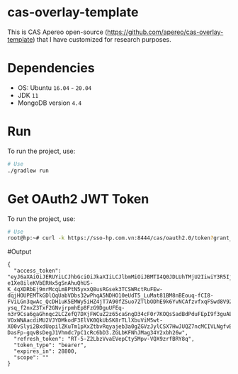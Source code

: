 # cas-overlay-template
This is CAS Apereo open-source (https://github.com/apereo/cas-overlay-template) that I have customized for research purposes.
# Dependencies
- OS: Ubuntu `16.04` - `20.04`
- JDK `11`
- MongoDB version `4.4`

# Run

To run the project, use:

```bash
# Use 
./gradlew run
```

# Get OAuth2 JWT Token 

To run the project, use:

```bash
# Use 
root@hp:~# curl -k https://sso-hp.com.vn:8444/cas/oauth2.0/token?grant_type=password'&'client_id=exampleOauthClient'&'client_secret=exampleOauthClientSecret'&'username=nhuy'&'password=12345678 | jq
```
#Output
```
{
  "access_token": "eyJ6aXAiOiJERUYiLCJhbGciOiJkaXIiLCJlbmMiOiJBMTI4Q0JDLUhTMjU2IiwiY3R5IjoiSldUIiwidHlwIjoiSldUIiwib3JnLmFwZXJlby5jYXMuc2VydmljZXMuUmVnaXN0ZXJlZFNlcnZpY2UiOiIzIn0..Q_x5I5RBljeMRMDSRVi5Yg.cPdFy2PuYO14SbcrDX31DKpnk7DAJ5kDTjn5u5EcB2dRjstsM1-e1Xe8ileKVbERHx5gSnAhuQhUS-K_4qXDRbEj9mrMcqLm8PtN5yxxQ8usRGsek3TCSWRctRuFEw-dqjHOUPEMTkGDlQqUabVDbs32wPhqA5NDHO10eUdT5_LuMat81BM8nBEouq-fCI8-FViLGn3qwAc_QcDH1uK5EMWy5iHZ4jT7A90fZSuo7ZTlbODhE9k6YvNCAfzvfxqFSwd8V92YfllYm6G2bKNgMWah4mL1_f5aqWeSqInzJ3DA6iKNv0RryK_yGhaqqOEuBTENOoqFbrTJU0GsiVbbWb9LHFPGiXFpgb7PSLcIVwmZzdPveVjDRJaEcu8C_bYyuHb_9wrH0663RcuXUItVeIxxkAh9yqa7FAf5eP8TIKzHAhKG0BHV-ysq_f2nxZ3TxF2GNvjrpmhEp8FzG9DguUFEq-n3r9Csa6gaGhnqc2LCZefQ7DXjFWCuZ2z65caSngD34cF0r7KOQsSadBdPduFEpI9f3guAEvvqU8uujuVl02lMjos7eMBRFIsI3goruLu_K3Exa3-VOxWNAacdiMU2VJYDMkodF3ElVK0QkUbSK8rTLlXbuViM5wt-X00vSlyi2BxdUopilZKuTm1pXxZtbvRqyajeb3a0gZGVzJylCSX7HwJUQZ7ncMCIVLNgfvB1kYMssPqadr1b4GHWCVUECZGgjMk-DasFp-gqvBsDegJ1Vhmdc7pC1cRc6bD3.ZGLbKFNhJMag34Y2xbh26w",
  "refresh_token": "RT-5-Z2LbzVvaEVepCty5Mpv-VQX9zrfBRY8q",
  "token_type": "bearer",
  "expires_in": 28800,
  "scope": ""
}

```

